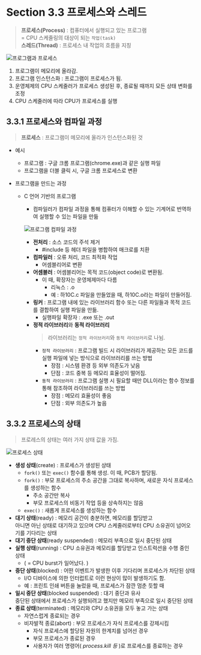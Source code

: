 # Section 3.3 프로세스와 스레드
> **프로세스(Process)** : 컴퓨터에서 실행되고 있는 프로그램  
> = CPU 스케줄링의 대상이 되는 `작업(task)`  
> **스레드(Thread)** : 프로세스 내 작업의 흐름을 지칭

![프로그램과 프로세스](https://github.com/user-attachments/assets/6f507fa4-9908-4938-9682-e2224af91bf5)

1. 프로그램이 메모리에 올라감.
2. 프로그램 인스턴스화 : 프로그램이 프로세스가 됨.
3. 운영체제의 CPU 스케줄러가 프로세스 생성된 후, 종료될 때까지 모든 상태 변화를 조정
4. CPU 스케줄러에 따라 CPU가 프로세스를 실행

## 3.3.1 프로세스와 컴파일 과정
> **프로세스** : 프로그램이 메모리에 올라가 인스턴스화된 것  

- 예시
    - 프로그램 : 구글 크롬 프로그램(chrome.exe)과 같은 실행 파일
    - 프로그램을 더블 클릭 시, 구글 크롬 프로세스로 변환

- 프로그램을 만드는 과정
    - C 언어 기반의 프로그램
        - 컴파일러가 컴파일 과정을 통해 컴퓨터가 이해할 수 있는 기계어로 번역하여 실행할 수 있는 파일을 만듦

        ![프로그램 컴파일 과정](https://github.com/user-attachments/assets/af8e128d-5730-4f41-a14b-e1da15f41d59)

        - **전처리** : 소스 코드의 주석 제거
            - #include 등 헤더 파일을 병합하여 매크로를 치환
        - **컴파일러** : 오류 처리, 코드 최적화 작업
            - 어셈블리어로 변환
        - **어셈블러** : 어셈블리어는 목적 코드(object code)로 변환됨.
            - 이 때, 확장자는 운영체제마다 다름
                - 리눅스 : .o
                - 예 : 하10C.c 파일을 만들었을 때, 하10C.o라는 파일이 만들어짐.
        - **링커** : 프로그램 내에 있는 라이브러리 함수 또는 다른 파일들과 목적 코드를 결합하여 실행 파일을 만듦.
            - 실행파일 확장자 : .exe 또는 .out
        - **정적 라이브러리**와 **동적 라이브러리**
            > 라이브러리는 `정적 라이브러리`와 `동적 라이브러리`로 나뉨.  
            - `정적 라이브러리` : 프로그램 빌드 시 라이브러리가 제공하는 모든 코드를 실행 파일에 넣는 방식으로 라이브러리를 쓰는 방법
                - 장점 : 시스템 환경 등 외부 의존도가 낮음
                - 단점 : 코드 중복 등 메모리 효율성이 떨어짐.
            - `동적 라이브러리` : 프로그램 실행 시 필요할 때만 DLL이라는 함수 정보를 통해 참조하여 라이브러리를 쓰는 방법
                - 장점 : 메모리 효율성이 좋음
                - 단점 : 외부 의존도가 높음

## 3.3.2 프로세스의 상태
> 프로레스의 상태는 여러 가지 상태 값을 가짐.  

![프로세스 상태](https://github.com/user-attachments/assets/9701e784-3a7a-4b57-9635-45830cfd3edc)
- **생성 상태**(create) : 프로세스가 생성된 상태
    - `fork()` 또는 `exec()` 함수를 통해 생성. 이 때, PCB가 할당됨.
    - `fork()` : 부모 프로세스의 주소 공간을 그대로 복사하며, 새로운 자식 프로세스를 생성하는 함수
        - 주소 공간만 복사
        - 부모 프로세스의 비동기 작업 등을 상속하지는 않음
    - `exec()` : 새롭게 프로세스를 생성하는 함수
- **대기 상태**(ready) : 메모리 공간이 충분하면, 메모리를 할당받고  
아니면 아닌 상태로 대기하고 있으며 CPU 스케줄러로부터 CPU 소유권이 넘어오기를 기다리는 상태
- **대기 중단 상태**(ready suspended) : 메모리 부족으로 일시 중단된 상태
- **실행 상태**(running) : CPU 소유권과 메모리를 할당받고 인스트럭션을 수행 중인 상태
    - ( = CPU burst가 일어났다. )
- **중단 상태**(blocked) : 어떤 이벤트가 발생한 이후 기다리며 프로세스가 차단된 상태
    - I/O 디바이스에 의한 인터럽트로 이런 현상이 많이 발생하기도 함.
    - 예 : 프린트 인쇄 버튼을 눌렀을 때, 프로세스가 잠깐 멈춘 듯할 때
- **일시 중단 상태**(blocked suspended) : 대기 중단과 유사  
    중단된 상태에서 프로세스가 실행되려고 했지만 메모리 부족으로 일시 중단된 상태
- **종료 상태**(terminated) : 메모리와 CPU 소유권을 모두 놓고 가는 상태
    - 자연스럽게 종료되는 경우
    - 비자발적 종료(abort) : 부모 프로세스가 자식 프로세스를 강제시킴
        - 자식 프로세스에 할당된 자원의 한계치를 넘어선 경우
        - 부모 프로세스가 종료된 경우
        - 사용자가 여러 명령어( *process.kill 등* )로 프로세스를 종료하는 경우

